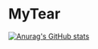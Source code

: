 # MyTear

[![Anurag's GitHub stats](https://github-readme-stats.vercel.app/api?username=gillsang)](https://github.com/anuraghazra/github-readme-stats)
